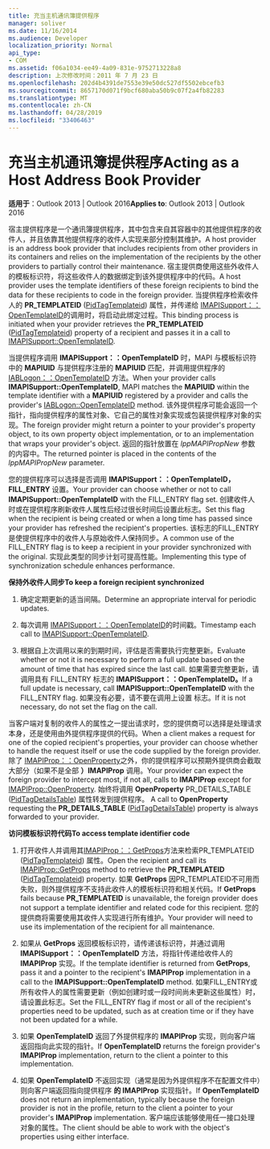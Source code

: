 ```yaml
---
title: 充当主机通讯簿提供程序
manager: soliver
ms.date: 11/16/2014
ms.audience: Developer
localization_priority: Normal
api_type:
- COM
ms.assetid: f06a1034-ee49-4a09-831e-9752713228a8
description: 上次修改时间：2011 年 7 月 23 日
ms.openlocfilehash: 202d4b4391de7553e39e50dc527df5502ebcefb3
ms.sourcegitcommit: 8657170d071f9bcf680aba50b9c07f2a4fb82283
ms.translationtype: MT
ms.contentlocale: zh-CN
ms.lasthandoff: 04/28/2019
ms.locfileid: "33406463"
---
```

# <a name="acting-as-a-host-address-book-provider"></a><span data-ttu-id="d707e-103">充当主机通讯簿提供程序</span><span class="sxs-lookup"><span data-stu-id="d707e-103">Acting as a Host Address Book Provider</span></span>

  
  
<span data-ttu-id="d707e-104">**适用于**：Outlook 2013 | Outlook 2016</span><span class="sxs-lookup"><span data-stu-id="d707e-104">**Applies to**: Outlook 2013 | Outlook 2016</span></span> 
  
<span data-ttu-id="d707e-105">宿主提供程序是一个通讯簿提供程序，其中包含来自其容器中的其他提供程序的收件人，并且依靠其他提供程序的收件人实现来部分控制其维护。</span><span class="sxs-lookup"><span data-stu-id="d707e-105">A host provider is an address book provider that includes recipients from other providers in its containers and relies on the implementation of the recipients by the other providers to partially control their maintenance.</span></span> <span data-ttu-id="d707e-106">宿主提供商使用这些外收件人的模板标识符，将这些收件人的数据绑定到该外提供程序中的代码。</span><span class="sxs-lookup"><span data-stu-id="d707e-106">A host provider uses the template identifiers of these foreign recipients to bind the data for these recipients to code in the foreign provider.</span></span> <span data-ttu-id="d707e-107">当提供程序检索收件人的 **PR_TEMPLATEID** ([PidTagTemplateid](pidtagtemplateid-canonical-property.md)) 属性，并传递给 [IMAPISupport：：OpenTemplateID](imapisupport-opentemplateid.md)的调用时，将启动此绑定过程。</span><span class="sxs-lookup"><span data-stu-id="d707e-107">This binding process is initiated when your provider retrieves the **PR_TEMPLATEID** ([PidTagTemplateid](pidtagtemplateid-canonical-property.md)) property of a recipient and passes it in a call to [IMAPISupport::OpenTemplateID](imapisupport-opentemplateid.md).</span></span> 
  
<span data-ttu-id="d707e-108">当提供程序调用 **IMAPISupport：：OpenTemplateID** 时，MAPI 与模板标识符中的 **MAPIUID** 与提供程序注册的 **MAPIUID** 匹配，并调用提供程序的 [IABLogon：：OpenTemplateID](iablogon-opentemplateid.md) 方法。</span><span class="sxs-lookup"><span data-stu-id="d707e-108">When your provider calls **IMAPISupport::OpenTemplateID**, MAPI matches the **MAPIUID** within the template identifier with a **MAPIUID** registered by a provider and calls the provider's [IABLogon::OpenTemplateID](iablogon-opentemplateid.md) method.</span></span> <span data-ttu-id="d707e-109">该外提供程序可能会返回一个指针，指向提供程序的属性对象、它自己的属性对象实现或包装提供程序对象的实现。</span><span class="sxs-lookup"><span data-stu-id="d707e-109">The foreign provider might return a pointer to your provider's property object, to its own property object implementation, or to an implementation that wraps your provider's object.</span></span> <span data-ttu-id="d707e-110">返回的指针放置在  _lppMAPIPropNew_ 参数的内容中。</span><span class="sxs-lookup"><span data-stu-id="d707e-110">The returned pointer is placed in the contents of the  _lppMAPIPropNew_ parameter.</span></span> 
  
<span data-ttu-id="d707e-111">您的提供程序可以选择是否调用 **IMAPISupport：：OpenTemplateID，FILL_ENTRY** 设置。</span><span class="sxs-lookup"><span data-stu-id="d707e-111">Your provider can choose whether or not to call **IMAPISupport::OpenTemplateID** with the FILL_ENTRY flag set.</span></span> <span data-ttu-id="d707e-112">创建收件人时或在提供程序刷新收件人属性后经过很长时间后设置此标志。</span><span class="sxs-lookup"><span data-stu-id="d707e-112">Set this flag when the recipient is being created or when a long time has passed since your provider has refreshed the recipient's properties.</span></span> <span data-ttu-id="d707e-113">该标志的FILL_ENTRY是使提供程序中的收件人与原始收件人保持同步。</span><span class="sxs-lookup"><span data-stu-id="d707e-113">A common use of the FILL_ENTRY flag is to keep a recipient in your provider synchronized with the original.</span></span> <span data-ttu-id="d707e-114">实现此类型的同步计划可提高性能。</span><span class="sxs-lookup"><span data-stu-id="d707e-114">Implementing this type of synchronization schedule enhances performance.</span></span> 
  
 <span data-ttu-id="d707e-115">**保持外收件人同步**</span><span class="sxs-lookup"><span data-stu-id="d707e-115">**To keep a foreign recipient synchronized**</span></span>
  
1. <span data-ttu-id="d707e-116">确定定期更新的适当间隔。</span><span class="sxs-lookup"><span data-stu-id="d707e-116">Determine an appropriate interval for periodic updates.</span></span> 
    
2. <span data-ttu-id="d707e-117">每次调用 [IMAPISupport：：OpenTemplateID](imapisupport-opentemplateid.md)的时间戳。</span><span class="sxs-lookup"><span data-stu-id="d707e-117">Timestamp each call to [IMAPISupport::OpenTemplateID](imapisupport-opentemplateid.md).</span></span> 
    
3. <span data-ttu-id="d707e-118">根据自上次调用以来的到期时间，评估是否需要执行完整更新。</span><span class="sxs-lookup"><span data-stu-id="d707e-118">Evaluate whether or not it is necessary to perform a full update based on the amount of time that has expired since the last call.</span></span> <span data-ttu-id="d707e-119">如果需要完整更新，请调用具有 FILL_ENTRY 标志的 **IMAPISupport：：OpenTemplateID。**</span><span class="sxs-lookup"><span data-stu-id="d707e-119">If a full update is necessary, call **IMAPISupport::OpenTemplateID** with the FILL_ENTRY flag.</span></span> <span data-ttu-id="d707e-120">如果没有必要，请不要在调用上设置 标志。</span><span class="sxs-lookup"><span data-stu-id="d707e-120">If it is not necessary, do not set the flag on the call.</span></span> 
    
<span data-ttu-id="d707e-121">当客户端对复制的收件人的属性之一提出请求时，您的提供商可以选择是处理请求本身，还是使用由外提供程序提供的代码。</span><span class="sxs-lookup"><span data-stu-id="d707e-121">When a client makes a request for one of the copied recipient's properties, your provider can choose whether to handle the request itself or use the code supplied by the foreign provider.</span></span> <span data-ttu-id="d707e-122">除了 [IMAPIProp：：OpenProperty](imapiprop-openproperty.md)之外，你的提供程序可以预期外提供商会截取大部分（如果不是全部 **）IMAPIProp** 调用。</span><span class="sxs-lookup"><span data-stu-id="d707e-122">Your provider can expect the foreign provider to intercept most, if not all, calls to **IMAPIProp** except for [IMAPIProp::OpenProperty](imapiprop-openproperty.md).</span></span> <span data-ttu-id="d707e-123">始终将调用 **OpenProperty** PR_DETAILS_TABLE ([PidTagDetailsTable](pidtagdetailstable-canonical-property.md)) 属性转发到提供程序。 </span><span class="sxs-lookup"><span data-stu-id="d707e-123">A call to **OpenProperty** requesting the **PR_DETAILS_TABLE** ([PidTagDetailsTable](pidtagdetailstable-canonical-property.md)) property is always forwarded to your provider.</span></span>
  
 <span data-ttu-id="d707e-124">**访问模板标识符代码**</span><span class="sxs-lookup"><span data-stu-id="d707e-124">**To access template identifier code**</span></span>
  
1. <span data-ttu-id="d707e-125">打开收件人并调用其[IMAPIProp：：GetProps](imapiprop-getprops.md)方法来检索PR_TEMPLATEID ([PidTagTemplateid](pidtagtemplateid-canonical-property.md)) 属性。</span><span class="sxs-lookup"><span data-stu-id="d707e-125">Open the recipient and call its [IMAPIProp::GetProps](imapiprop-getprops.md) method to retrieve the **PR_TEMPLATEID** ([PidTagTemplateid](pidtagtemplateid-canonical-property.md)) property.</span></span> <span data-ttu-id="d707e-126">如果 **GetProps** 因PR_TEMPLATEID不可用而失败，则外提供程序不支持此收件人的模板标识符和相关代码。</span><span class="sxs-lookup"><span data-stu-id="d707e-126">If **GetProps** fails because **PR_TEMPLATEID** is unavailable, the foreign provider does not support a template identifier and related code for this recipient.</span></span> <span data-ttu-id="d707e-127">您的提供商将需要使用其收件人实现进行所有维护。</span><span class="sxs-lookup"><span data-stu-id="d707e-127">Your provider will need to use its implementation of the recipient for all maintenance.</span></span> 
    
2. <span data-ttu-id="d707e-128">如果从 **GetProps** 返回模板标识符，请传递该标识符，并通过调用 **IMAPISupport：：OpenTemplateID** 方法，将指针传递给收件人的 **IMAPIProp** 实现。</span><span class="sxs-lookup"><span data-stu-id="d707e-128">If the template identifier is returned from **GetProps**, pass it and a pointer to the recipient's **IMAPIProp** implementation in a call to the **IMAPISupport::OpenTemplateID** method.</span></span> <span data-ttu-id="d707e-129">如果FILL_ENTRY或所有收件人的属性需要更新（例如创建时或一段时间尚未更新这些属性）时，请设置此标志。</span><span class="sxs-lookup"><span data-stu-id="d707e-129">Set the FILL_ENTRY flag if most or all of the recipient's properties need to be updated, such as at creation time or if they have not been updated for a while.</span></span> 
    
3. <span data-ttu-id="d707e-130">如果 **OpenTemplateID** 返回了外提供程序的 **IMAPIProp** 实现，则向客户端返回指向此实现的指针。</span><span class="sxs-lookup"><span data-stu-id="d707e-130">If **OpenTemplateID** returns the foreign provider's **IMAPIProp** implementation, return to the client a pointer to this implementation.</span></span> 
    
4. <span data-ttu-id="d707e-131">如果 **OpenTemplateID** 不返回实现（通常是因为外提供程序不在配置文件中）则向客户端返回指向提供程序 **的 IMAPIProp** 实现指针。</span><span class="sxs-lookup"><span data-stu-id="d707e-131">If **OpenTemplateID** does not return an implementation, typically because the foreign provider is not in the profile, return to the client a pointer to your provider's **IMAPIProp** implementation.</span></span> <span data-ttu-id="d707e-132">客户端应该能够使用任一接口处理对象的属性。</span><span class="sxs-lookup"><span data-stu-id="d707e-132">The client should be able to work with the object's properties using either interface.</span></span> 
    

